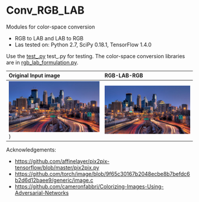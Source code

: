 # Conv_RGB_LAB

Modules for color-space conversion

- RGB to LAB and LAB to RGB
- Las tested on: Python 2.7, SciPy 0.18.1, TensorFlow 1.4.0

Use the [test_.py](test_.py) test_.py for testing. 
The color-space conversion libraries are in [rgb_lab_formulation.py](rgb_lab_formulation.py). 


| Original Input image | RGB-LAB-RGB | 
|:--------------------|:--------------------
| ![det-7](/data/umn.jpg)) |  ![det-2](/data/converted_umn.jpg) |


Acknowledgements:
- https://github.com/affinelayer/pix2pix-tensorflow/blob/master/pix2pix.py 
- https://github.com/torch/image/blob/9f65c30167b2048ecbe8b7befdc6b2d6d12baee9/generic/image.c 
- https://github.com/cameronfabbri/Colorizing-Images-Using-Adversarial-Networks 
